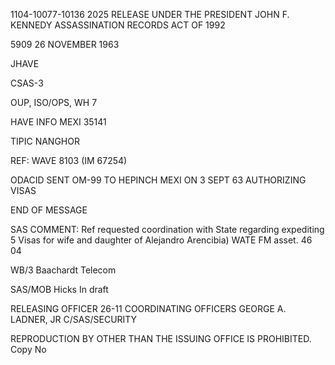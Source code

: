 1104-10077-10136 2025 RELEASE UNDER THE PRESIDENT JOHN F. KENNEDY ASSASSINATION RECORDS ACT OF 1992

5909
26 NOVEMBER 1963

JHAVE

CSAS-3

OUP, ISO/OPS, WH 7

HAVE INFO MEXI 35141

TIPIC NANGHOR

REF: WAVE 8103 (IM 67254)

ODACID SENT OM-99 TO HEPINCH MEXI ON 3 SEPT 63 AUTHORIZING VISAS

END OF MESSAGE

SAS COMMENT: Ref requested coordination with State regarding expediting 5
Visas for wife and daughter of Alejandro Arencibia) WATE
FM asset.
46 04

WB/3 Baachardt Telecom

SAS/MOB Hicks In draft

RELEASING OFFICER 26-11 COORDINATING OFFICERS GEORGE A. LADNER, JR
C/SAS/SECURITY

REPRODUCTION BY OTHER THAN THE ISSUING OFFICE IS PROHIBITED. Copy No
